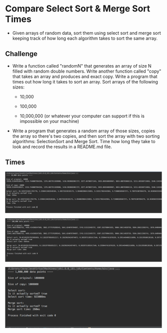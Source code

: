 # Compare Select Sort & Merge Sort Times

- Given arrays of random data, sort them using select sort and merge sort keeping track of how long each algorithm takes to sort the same array.

## Challenge

- Write a function called "randomN" that generates an array of size N filled with random double numbers. Write another function called "copy" that takes an array and produces and exact copy. Write a program that times out how long it takes to sort an array. Sort arrays of the following sizes:

    - 10,000

    - 100,000

    - 10,000,000 (or whatever your computer can support if this is impossible on your machine)

- Write a program that generates a random array of those sizes, copies the array so there's two copies, and then sort the array with two sorting algorithms: SelectionSort and Merge Sort. Time how long they take to look and record the results in a README.md file.

## Times

![](assets/test-10k.png)

![](assets/test-100k.png)

![](assets/test-1mil.png)